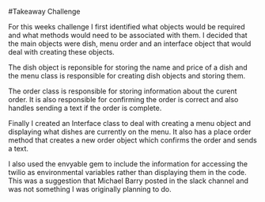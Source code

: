 #Takeaway Challenge

For this weeks challenge I first identified what objects would be required and what methods would need to be associated with them.
I decided that the main objects were dish, menu order and an interface object that would deal with creating these objects.

The dish object is reponsible for storing the name and price of a dish and the menu class is responsible for creating dish objects and storing them. 

The order class is responsible for storing information about the curent order. It is also responsible for confirming the order is correct and also handles sending a text if the order is complete.

Finally I created an Interface class to deal with creating a menu object and displaying what dishes are currently on the menu. It also has a place order method that creates a new order object which confirms the order and sends a text.

I also used the envyable gem to include the information for accessing the twilio as environmental variables rather than displaying them in the code. This was a suggestion that Michael Barry posted in the slack channel and was not something I was originally planning to do. 